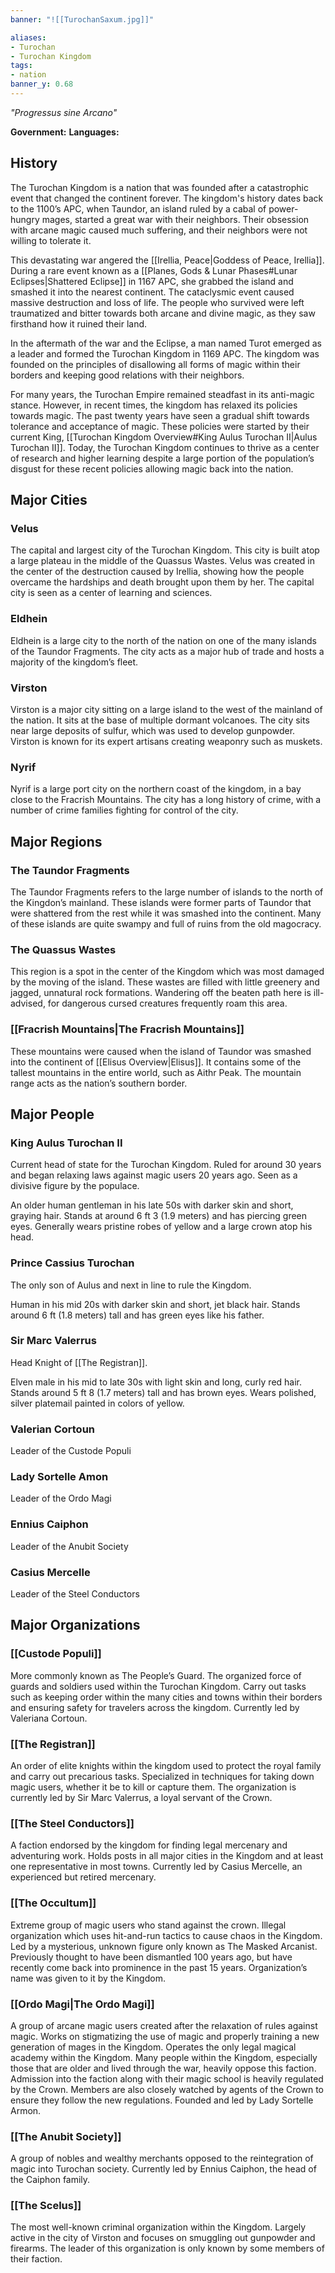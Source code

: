 ```yaml
---
banner: "![[TurochanSaxum.jpg]]"

aliases:
- Turochan
- Turochan Kingdom
tags:
- nation
banner_y: 0.68
---
```

*"Progressus sine Arcano"*

**Government:** 
**Languages:** 
## History
The Turochan Kingdom is a nation that was founded after a catastrophic event that changed the continent forever. The kingdom's history dates back to the 1100’s APC, when Taundor, an island ruled by a cabal of power-hungry mages, started a great war with their neighbors. Their obsession with arcane magic caused much suffering, and their neighbors were not willing to tolerate it.

This devastating war angered the [[Irellia, Peace|Goddess of Peace, Irellia]]. During a rare event known as a [[Planes, Gods & Lunar Phases#Lunar Eclipses|Shattered Eclipse]] in 1167 APC, she grabbed the island and smashed it into the nearest continent. The cataclysmic event caused massive destruction and loss of life. The people who survived were left traumatized and bitter towards both arcane and divine magic, as they saw firsthand how it ruined their land.

In the aftermath of the war and the Eclipse, a man named Turot emerged as a leader and formed the Turochan Kingdom in 1169 APC. The kingdom was founded on the principles of disallowing all forms of magic within their borders and keeping good relations with their neighbors.

For many years, the Turochan Empire remained steadfast in its anti-magic stance. However, in recent times, the kingdom has relaxed its policies towards magic. The past twenty years have seen a gradual shift towards tolerance and acceptance of magic. These policies were started by their current King, [[Turochan Kingdom Overview#King Aulus Turochan II|Aulus Turochan II]]. Today, the Turochan Kingdom continues to thrive as a center of research and higher learning despite a large portion of the population’s disgust for these recent policies allowing magic back into the nation.
## Major Cities
### Velus
The capital and largest city of the Turochan Kingdom. This city is built atop a large plateau in the middle of the Quassus Wastes. Velus was created in the center of the destruction caused by Irellia, showing how the people overcame the hardships and death brought upon them by her. The capital city is seen as a center of learning and sciences.
### Eldhein
Eldhein is a large city to the north of the nation on one of the many islands of the Taundor Fragments. The city acts as a major hub of trade and hosts a majority of the kingdom’s fleet.
### Virston
Virston is a major city sitting on a large island to the west of the mainland of the nation. It sits at the base of multiple dormant volcanoes. The city sits near large deposits of sulfur, which was used to develop gunpowder. Virston is known for its expert artisans creating weaponry such as muskets.
### Nyrif
Nyrif is a large port city on the northern coast of the kingdom, in a bay close to the Fracrish Mountains. The city has a long history of crime, with a number of crime families fighting for control of the city.
## Major Regions
### The Taundor Fragments
The Taundor Fragments refers to the large number of islands to the north of the Kingdon’s mainland. These islands were former parts of Taundor that were shattered from the rest while it was smashed into the continent. Many of these islands are quite swampy and full of ruins from the old magocracy.
### The Quassus Wastes
This region is a spot in the center of the Kingdom which was most damaged by the moving of the island. These wastes are filled with little greenery and jagged, unnatural rock formations. Wandering off the beaten path here is ill-advised, for dangerous cursed creatures frequently roam this area.
### [[Fracrish Mountains|The Fracrish Mountains]]
These mountains were caused when the island of Taundor was smashed into the continent of [[Elisus Overview|Elisus]]. It contains some of the tallest mountains in the entire world, such as Aithr Peak. The mountain range acts as the nation’s southern border.
## Major People
### King Aulus Turochan II
Current head of state for the Turochan Kingdom. Ruled for around 30 years and began relaxing laws against magic users 20 years ago. Seen as a divisive figure by the populace.

An older human gentleman in his late 50s with darker skin and short, graying hair. Stands at around 6 ft 3 (1.9 meters) and has piercing green eyes. Generally wears pristine robes of yellow and a large crown atop his head.
### Prince Cassius Turochan
The only son of Aulus and next in line to rule the Kingdom.

Human in his mid 20s with darker skin and short, jet black hair. Stands around 6 ft (1.8 meters) tall and has green eyes like his father.
### Sir Marc Valerrus
Head Knight of [[The Registran]].

Elven male in his mid to late 30s with light skin and long, curly red hair. Stands around 5 ft 8 (1.7 meters) tall and has brown eyes. Wears polished, silver platemail painted in colors of yellow.
### Valerian Cortoun
Leader of the Custode Populi
### Lady Sortelle Amon
Leader of the Ordo Magi
### Ennius Caiphon
Leader of the Anubit Society
### Casius Mercelle
Leader of the Steel Conductors
## Major Organizations
### [[Custode Populi]]
More commonly known as The People’s Guard. The organized force of guards and soldiers used within the Turochan Kingdom. Carry out tasks such as keeping order within the many cities and towns within their borders and ensuring safety for travelers across the kingdom. Currently led by Valeriana Cortoun.
### [[The Registran]]
An order of elite knights within the kingdom used to protect the royal family and carry out precarious tasks. Specialized in techniques for taking down magic users, whether it be to kill or capture them. The organization is currently led by Sir Marc Valerrus, a loyal servant of the Crown.
### [[The Steel Conductors]]
A faction endorsed by the kingdom for finding legal mercenary and adventuring work. Holds posts in all major cities in the Kingdom and at least one representative in most towns. Currently led by Casius Mercelle, an experienced but retired mercenary.
### [[The Occultum]]
Extreme group of magic users who stand against the crown. Illegal organization which uses hit-and-run tactics to cause chaos in the Kingdom. Led by a mysterious, unknown figure only known as The Masked Arcanist. Previously thought to have been dismantled 100 years ago, but have recently come back into prominence in the past 15 years. Organization’s name was given to it by the Kingdom.
### [[Ordo Magi|The Ordo Magi]]
A group of arcane magic users created after the relaxation of rules against magic. Works on stigmatizing the use of magic and properly training a new generation of mages in the Kingdom. Operates the only legal magical academy within the Kingdom. Many people within the Kingdom, especially those that are older and lived through the war, heavily oppose this faction. Admission into the faction along with their magic school is heavily regulated by the Crown. Members are also closely watched by agents of the Crown to ensure they follow the new regulations. Founded and led by Lady Sortelle Armon.
### [[The Anubit Society]]
A group of nobles and wealthy merchants opposed to the reintegration of magic into Turochan society. Currently led by Ennius Caiphon, the head of the Caiphon family.
### [[The Scelus]]
The most well-known criminal organization within the Kingdom. Largely active in the city of Virston and focuses on smuggling out gunpowder and firearms. The leader of this organization is only known by some members of their faction.